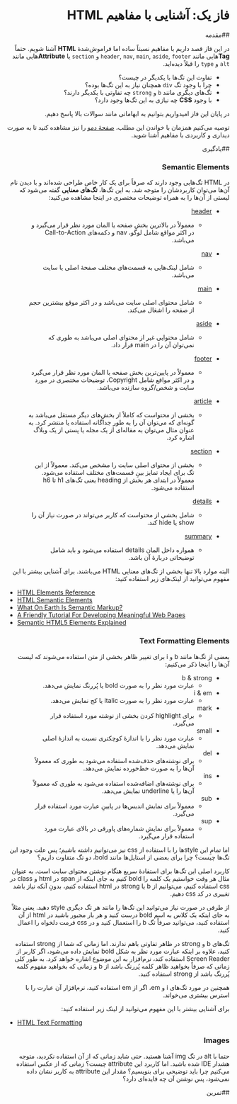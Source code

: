 <div dir="rtl">

# فاز یک: آشنایی با مفاهیم HTML

##مقدمه

در این فاز قصد داریم با مفاهیم نسبتاً ساده اما فراموش‌شدۀ **HTML** آشنا شویم.
حتماً **Tag**هایی مانند `header`, `nav`, `main`, `aside`, `footer` و `section` یا **Attribute**هایی مانند `alt` و `type` را قبلاً دیده‌اید.

- تفاوت این تگ‌ها با یکدیگر در چیست؟
- چرا با وجود تگ `div` همچنان نیاز به این تگ‌ها بوده؟
- تگ‌های دیگری مانند `b` و `strong` چه تفاوتی با یکدیگر دارند؟
- با وجود **CSS** چه نیازی به این تگ‌ها وجود دارد؟

در پایان این فاز امیدواریم بتوانیم به ابهاماتی مانند سوالات بالا پاسخ دهیم.

توصیه می‌کنیم همزمان با خواندن این مطلب،
[صفحۀ دمو](https://star-academy.github.io/codestar-internship/Demos/Frontend/pages/Phase01-HTML/index.html)
را نیز مشاهده کنید تا به صورت دیداری و کاربردی با مفاهیم آشنا شوید.

##یادگیری

### Semantic Elements

در HTML تگ‌هایی وجود دارند که صرفاً برای یک کار خاص طراحی شده‌اند و با دیدن نام آن‌ها می‌توان کاربردشان را متوجه شد.
به این تگ‌ها، **تگ‌های معنایی** گفته می‌شود که لیستی از آن‌ها را به همراه توضیحات مختصری در اینجا مشاهده می‌کنید:

- [header](https://star-academy.github.io/codestar-internship/Demos/Frontend/pages/Phase01-HTML/index.html#header)
  - معمولاً در بالاترین بخش صفحه یا المان مورد نظر قرار می‌گیرد و در اکثر مواقع شامل لوگو، nav و دکمه‌های Call-to-Action می‌باشد.
- [nav](https://star-academy.github.io/codestar-internship/Demos/Frontend/pages/Phase01-HTML/index.html#nav)
  - شامل لینک‌هایی به قسمت‌های مختلف صفحۀ اصلی یا سایت می‌باشد.
- [main](https://star-academy.github.io/codestar-internship/Demos/Frontend/pages/Phase01-HTML/index.html#main)
  - شامل محتوای اصلی سایت می‌باشد و در اکثر موقع بیشترین حجم از صفحه را اشغال می‌کند.
- [aside](https://star-academy.github.io/codestar-internship/Demos/Frontend/pages/Phase01-HTML/index.html#aside)
  - شامل محتوایی غیر از محتوای اصلی می‌باشد به طوری که نمی‌توان آن را در main قرار داد.
- [footer](https://star-academy.github.io/codestar-internship/Demos/Frontend/pages/Phase01-HTML/index.html#footer)
  - معمولاً در پایین‌ترین بخش صفحه یا المان مورد نظر قرار می‌گیرد و در اکثر مواقع شامل Copyright، توضیحات مختصری در مورد سایت و شخص/گروه سازنده می‌باشد.
  
- [article](https://star-academy.github.io/codestar-internship/Demos/Frontend/pages/Phase01-HTML/index.html#article)
  - بخشی از محتواست که کاملاً از بخش‌های دیگر مستقل می‌باشد به گونه‌ای که می‌توان آن را به طور جداگانه استفاده یا منتشر کرد. به عنوان مثال می‌توان به مقاله‌ای از یک مجله یا پستی از یک وبلاگ اشاره کرد.
- [section](https://star-academy.github.io/codestar-internship/Demos/Frontend/pages/Phase01-HTML/index.html#results)
  - بخشی از محتوای اصلی سایت را مشخص می‌کند. معمولاً از این تگ برای ایجاد تمایز بینِ قسمت‌های مختلف استفاده می‌شود. معمولاً در ابتدای هر بخش از heading یعنی تگ‌های h1 تا h6 استفاده می‌شود.
- [details](https://star-academy.github.io/codestar-internship/Demos/Frontend/pages/Phase01-HTML/index.html#details)
  - شامل بخشی از محتواست که کاربر می‌تواند در صورت نیاز آن را show یا hide کند.
- [summary](https://star-academy.github.io/codestar-internship/Demos/Frontend/pages/Phase01-HTML/index.html#summary)
  - همواره داخل المان details استفاده می‌شود و باید شامل توضیحاتی دربارۀ آن باشد.

البته موارد بالا تنها بخشی از تگ‌های معنایی HTML می‌باشند. برای آشنایی بیشتر با این مفهوم می‌توانید از لینک‌های زیر استفاده کنید:

<div dir="ltr">

- [HTML Elements Reference](https://developer.mozilla.org/en-US/docs/Web/HTML/Element)
- [HTML Semantic Elements](https://www.w3schools.com/html/html5_semantic_elements.asp)
- [What On Earth Is Semantic Markup?](https://html.com/semantic-markup/)
- [A Friendly Tutorial For Developing Meaningful Web Pages](https://internetingishard.netlify.app/html-and-css/semantic-html/index.html)
- [Semantic HTML5 Elements Explained](https://www.freecodecamp.org/news/semantic-html5-elements/)

</div>

### Text Formatting Elements

بعضی از تگ‌ها مانند b و i برای تغییر ظاهر بخشی از متن استفاده می‌شوند که لیست آن‌ها را اینجا ذکر می‌کنیم:

- b & strong
  - عبارت مورد نظر را به صورت bold یا پُررنگ نمایش می‌دهد.
- i & em
  - عبارت مورد نظر را به صورت italic یا کج نمایش می‌دهد.
- mark
  - برای highlight کردن بخشی از نوشته مورد استفاده قرار می‌گیرد.
- small
  - عبارت مورد نظر را با اندازۀ کوچکتری نسبت به اندازۀ اصلی نمایش می‌دهد.
- del
  - برای نوشته‌های حذف‌شده استفاده می‌شود به طوری که معمولاً آن‌ها را به صورت خط‌خورده نمایش می‌دهد.
- ins
  - برای نوشته‌های اضافه‌شده استفاده می‌شود به طوری که معمولاً آن‌ها را یا underline نمایش می‌دهد.
- sub
  - معمولاً برای نمایش اندیس‌ها در پایینِ عبارت مورد استفاده قرار می‌گیرد.
- sup
  - معمولاً برای نمایش شماره‌های پاورقی در بالای عبارت مورد استفاده قرار می‌گیرد.

اما تمامِ این styleها را با استفاده از css نیز می‌توانیم داشته باشیم؛ پس علت وجود این تگ‌ها چیست؟ چرا برای بعضی از استایل‌ها مانند bold، دو تگ متفاوت داریم؟

کاربرد اصلی این تگ‌ها برای استفادۀ سریع هنگام نوشتن محتوای سایت است.
به عنوان مثال هر وقت خواستیم یک کلمه را bold کنیم
به جای اینکه از span در html و class در css استفاده کنیم،
می‌توانیم از b یا strong در html استفاده کنیم، بدونِ آنکه نیاز باشد تغییری در کد css دهیم.

از طرفی در صورت نیاز می‌توانید این تگ‌ها را مانند هر تگ دیگری style دهید.
یعنی مثلاً به جای اینکه یک کلاس به اسم bold درست کنید و هر بار مجبور باشید در html از آن استفاده کنید،
می‌توانید صرفاً تگ b را استعمال کنید و در css فرمت دلخواه را اعمال کنید.

تگ‌های b و strong در ظاهر تفاوتی باهم ندارند. اما زمانی که شما از strong استفاده کنید،
علاوه بر اینکه عبارت مورد نظر به شکل bold نمایش داده می‌شود، اگر کاربر از Screen Reader استفاده کند،
نرم‌افزار به این موضوع اشاره خواهد کرد.
به طور کلی زمانی که صرفاً بخواهید ظاهر کلمه پُررنگ باشد از b و
زمانی که بخواهید مفهوم کلمه پُررنگ باشد از strong استفاده کنید.

همچنین در مورد تگ‌های i و em، اگر از em استفاده کنید،
نرم‌افزار آن عبارت را با استرس بیشتری می‌خواند.

برای آشنایی بیشتر با این مفهوم می‌توانید از لینک زیر استفاده کنید:

<div dir="ltr">

- [HTML Text Formatting](https://www.w3schools.com/html/html_formatting.asp)

</div>

### Images

حتما با alt در تگ img آشنا هستید. حتی شاید زمانی که از آن استفاده نکردید، متوجه هشدار IDE شده باشید.
اما کاربرد این attribute چیست؟
زمانی که از عکس استفاده می‌کنیم چرا باید توضیحی برای بنویسیم؟
مقدار این attribute به کاربر نشان داده نمی‌شود، پس نوشتن آن چه فایده‌ای دارد؟



##تمرین

</div>
